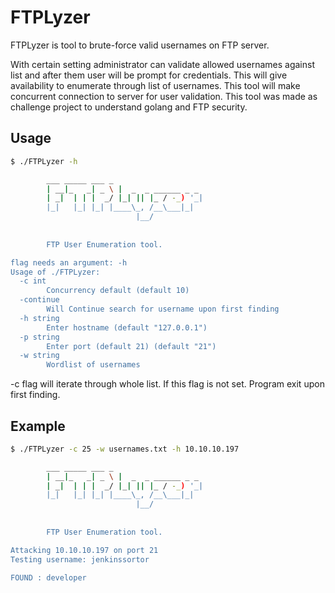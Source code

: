 # FTPLyzer 

FTPLyzer is tool to brute-force valid usernames on FTP server.

With certain setting administrator can validate allowed usernames against list and after them user will be prompt for credentials. This will give availability to enumerate through list of usernames. This tool will make concurrent connection to server for user validation. This tool was made as challenge project to understand golang and FTP security.

## Usage

```bash
$ ./FTPLyzer -h

        ___ _____ ___ _                   
        | __|_   _| _ \ |  _  _ ______ _ _ 
        | _|  | | |  _/ |_| || |_ / -_) '_|
        |_|   |_| |_| |____\_, /__\___|_|  
                            |__/            
   
   
        FTP User Enumeration tool.

flag needs an argument: -h
Usage of ./FTPLyzer:
  -c int
        Concurrency default (default 10)
  -continue
        Will Continue search for username upon first finding 
  -h string
        Enter hostname (default "127.0.0.1")
  -p string
        Enter port (default 21) (default "21")
  -w string
        Wordlist of usernames
```

-c flag will iterate through whole list. If this flag is not set. Program exit upon first finding.

## Example

```bash
$ ./FTPLyzer -c 25 -w usernames.txt -h 10.10.10.197

        ___ _____ ___ _                   
        | __|_   _| _ \ |  _  _ ______ _ _ 
        | _|  | | |  _/ |_| || |_ / -_) '_|
        |_|   |_| |_| |____\_, /__\___|_|  
                            |__/            
   
   
        FTP User Enumeration tool.

Attacking 10.10.10.197 on port 21 
Testing username: jenkinssortor

FOUND : developer

```

